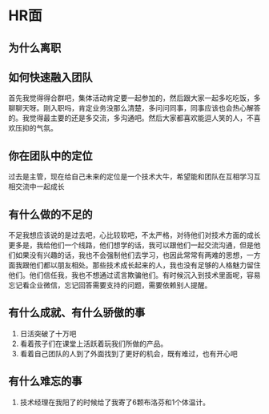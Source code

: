 # HR面

## 为什么离职

## 如何快速融入团队

首先我觉得得合群吧，集体活动肯定要一起参加的，然后跟大家一起多吃吃饭，多聊聊天呀。刚入职吗，肯定业务没那么清楚，多问问同事，同事应该也会热心解答的。我觉得最主要的还是多交流，多沟通吧。然后大家都喜欢能逗人笑的人，不喜欢压抑的气氛。

## 你在团队中的定位

过去是主管，现在给自己未来的定位是一个技术大牛，希望能和团队在互相学习互相交流中一起成长

## 有什么做的不足的

不足我想应该说的是过去吧，心比较软吧，不太严格，对待他们对技术方面的成长更多是，我给他们一个线路，他们想学的话，我可以跟他们一起交流沟通，但是他们如果没有兴趣的话，我也不会强制他们去学习，也因此常常有两难的思想，一方面我跟他们都以朋友相处。那些技术成长起来的人，我也没有足够的人格魅力留住他们。他们信任我，我也不想通过谎言欺骗他们。有时候沉入到技术里面呢，容易忘记看企业微信，忘记回答需要支持的问题，需要依赖别人提醒。

## 有什么成就、有什么骄傲的事

1. 日活突破了十万吧
2. 看着孩子们在课堂上活跃着玩我们所做的产品。
3. 看着自己团队的人到了外面找到了更好的机会，既有难过，也有开心吧

## 有什么难忘的事

1. 技术经理在我阳了的时候给了我寄了6颗布洛芬和1个体温计。

